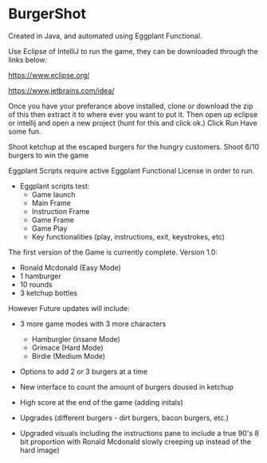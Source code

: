 # BurgerShot
Created in Java, and automated using Eggplant Functional.

Use Eclipse of IntelliJ to run the game, they can be downloaded through the links below:

https://www.eclipse.org/

https://www.jetbrains.com/idea/

Once you have your preferance above installed, clone or download the zip of this then extract it to where ever you want to put it. 
Then open up eclipse or intellij and open a new project (hunt for this and click ok.) 
Click Run 
Have some fun. 

Shoot ketchup at the escaped burgers for the hungry customers.
Shoot 6/10 burgers to win the game


Eggplant Scripts require active Eggplant Functional License in order to run. 
- Eggplant scripts test:
    - Game launch
    - Main Frame
    - Instruction Frame
    - Game Frame
    - Game Play
    - Key functionalities (play, instructions, exit, keystrokes, etc)

The first version of the Game is currently complete.
Version 1.0:
 - Ronald Mcdonald (Easy Mode) 
 - 1 hamburger 
 - 10 rounds 
 - 3 ketchup bottles 

However Future updates will include:
- 3 more game modes with 3 more characters 
    - Hamburgler (insane Mode)
    - Grimace (Hard Mode)
    - Birdie (Medium Mode)
    
- Options to add 2 or 3 burgers at a time
- New interface to count the amount of burgers doused in ketchup 
- High score at the end of the game (adding initals)
- Upgrades (different burgers - dirt burgers, bacon burgers, etc.)
- Upgraded visuals including the instructions pane to include a true 90's 8 bit proportion with Ronald Mcdonald slowly creeping up instead of the hard image)
